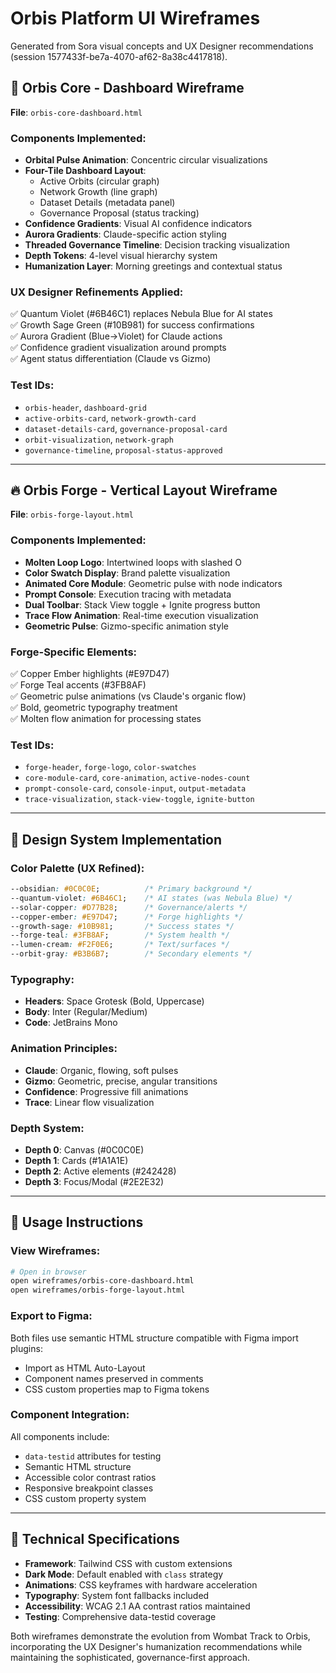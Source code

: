 # Orbis Platform UI Wireframes

Generated from Sora visual concepts and UX Designer recommendations (session 1577433f-be7a-4070-af62-8a38c4417818).

## 🔵 Orbis Core - Dashboard Wireframe

**File**: `orbis-core-dashboard.html`

### Components Implemented:
- **Orbital Pulse Animation**: Concentric circular visualizations
- **Four-Tile Dashboard Layout**: 
  - Active Orbits (circular graph)
  - Network Growth (line graph)
  - Dataset Details (metadata panel)
  - Governance Proposal (status tracking)
- **Confidence Gradients**: Visual AI confidence indicators
- **Aurora Gradients**: Claude-specific action styling
- **Threaded Governance Timeline**: Decision tracking visualization
- **Depth Tokens**: 4-level visual hierarchy system
- **Humanization Layer**: Morning greetings and contextual status

### UX Designer Refinements Applied:
✅ Quantum Violet (#6B46C1) replaces Nebula Blue for AI states  
✅ Growth Sage Green (#10B981) for success confirmations  
✅ Aurora Gradient (Blue→Violet) for Claude actions  
✅ Confidence gradient visualization around prompts  
✅ Agent status differentiation (Claude vs Gizmo)  

### Test IDs:
- `orbis-header`, `dashboard-grid`
- `active-orbits-card`, `network-growth-card`
- `dataset-details-card`, `governance-proposal-card`
- `orbit-visualization`, `network-graph`
- `governance-timeline`, `proposal-status-approved`

---

## 🔥 Orbis Forge - Vertical Layout Wireframe

**File**: `orbis-forge-layout.html`

### Components Implemented:
- **Molten Loop Logo**: Intertwined loops with slashed O
- **Color Swatch Display**: Brand palette visualization
- **Animated Core Module**: Geometric pulse with node indicators
- **Prompt Console**: Execution tracing with metadata
- **Dual Toolbar**: Stack View toggle + Ignite progress button
- **Trace Flow Animation**: Real-time execution visualization
- **Geometric Pulse**: Gizmo-specific animation style

### Forge-Specific Elements:
✅ Copper Ember highlights (#E97D47)  
✅ Forge Teal accents (#3FB8AF)  
✅ Geometric pulse animations (vs Claude's organic flow)  
✅ Bold, geometric typography treatment  
✅ Molten flow animation for processing states  

### Test IDs:
- `forge-header`, `forge-logo`, `color-swatches`
- `core-module-card`, `core-animation`, `active-nodes-count`
- `prompt-console-card`, `console-input`, `output-metadata`
- `trace-visualization`, `stack-view-toggle`, `ignite-button`

---

## 🎨 Design System Implementation

### Color Palette (UX Refined):
```css
--obsidian: #0C0C0E;          /* Primary background */
--quantum-violet: #6B46C1;    /* AI states (was Nebula Blue) */
--solar-copper: #D77B28;      /* Governance/alerts */
--copper-ember: #E97D47;      /* Forge highlights */
--growth-sage: #10B981;       /* Success states */
--forge-teal: #3FB8AF;        /* System health */
--lumen-cream: #F2F0E6;       /* Text/surfaces */
--orbit-gray: #B3B6B7;        /* Secondary elements */
```

### Typography:
- **Headers**: Space Grotesk (Bold, Uppercase)
- **Body**: Inter (Regular/Medium)
- **Code**: JetBrains Mono

### Animation Principles:
- **Claude**: Organic, flowing, soft pulses
- **Gizmo**: Geometric, precise, angular transitions
- **Confidence**: Progressive fill animations
- **Trace**: Linear flow visualization

### Depth System:
- **Depth 0**: Canvas (#0C0C0E)
- **Depth 1**: Cards (#1A1A1E)
- **Depth 2**: Active elements (#242428)
- **Depth 3**: Focus/Modal (#2E2E32)

---

## 🧪 Usage Instructions

### View Wireframes:
```bash
# Open in browser
open wireframes/orbis-core-dashboard.html
open wireframes/orbis-forge-layout.html
```

### Export to Figma:
Both files use semantic HTML structure compatible with Figma import plugins:
- Import as HTML Auto-Layout
- Component names preserved in comments
- CSS custom properties map to Figma tokens

### Component Integration:
All components include:
- `data-testid` attributes for testing
- Semantic HTML structure
- Accessible color contrast ratios
- Responsive breakpoint classes
- CSS custom property system

---

## 📐 Technical Specifications

- **Framework**: Tailwind CSS with custom extensions
- **Dark Mode**: Default enabled with `class` strategy
- **Animations**: CSS keyframes with hardware acceleration
- **Typography**: System font fallbacks included
- **Accessibility**: WCAG 2.1 AA contrast ratios maintained
- **Testing**: Comprehensive data-testid coverage

Both wireframes demonstrate the evolution from Wombat Track to Orbis, incorporating the UX Designer's humanization recommendations while maintaining the sophisticated, governance-first approach.